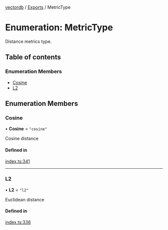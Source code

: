 [vectordb](../README.md) / [Exports](../modules.md) / MetricType

# Enumeration: MetricType

Distance metrics type.

## Table of contents

### Enumeration Members

- [Cosine](MetricType.md#cosine)
- [L2](MetricType.md#l2)

## Enumeration Members

### Cosine

• **Cosine** = ``"cosine"``

Cosine distance

#### Defined in

[index.ts:341](https://github.com/lancedb/lancedb/blob/31dab97/node/src/index.ts#L341)

___

### L2

• **L2** = ``"l2"``

Euclidean distance

#### Defined in

[index.ts:336](https://github.com/lancedb/lancedb/blob/31dab97/node/src/index.ts#L336)
